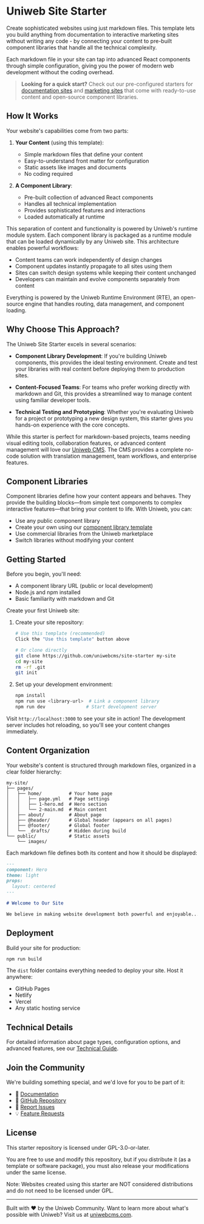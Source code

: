 # Uniweb Site Starter

Create sophisticated websites using just markdown files. This template lets you build anything from documentation to interactive marketing sites without writing any code - by connecting your content to pre-built component libraries that handle all the technical complexity.

Each markdown file in your site can tap into advanced React components through simple configuration, giving you the power of modern web development without the coding overhead.

> **Looking for a quick start?** Check out our pre-configured starters for [documentation sites](link) and [marketing sites](link) that come with ready-to-use content and open-source component libraries.

## How It Works

Your website's capabilities come from two parts:

1. **Your Content** (using this template):

   - Simple markdown files that define your content
   - Easy-to-understand front matter for configuration
   - Static assets like images and documents
   - No coding required

2. **A Component Library**:
   - Pre-built collection of advanced React components
   - Handles all technical implementation
   - Provides sophisticated features and interactions
   - Loaded automatically at runtime

This separation of content and functionality is powered by Uniweb's runtime module system. Each component library is packaged as a runtime module that can be loaded dynamically by any Uniweb site. This architecture enables powerful workflows:

- Content teams can work independently of design changes
- Component updates instantly propagate to all sites using them
- Sites can switch design systems while keeping their content unchanged
- Developers can maintain and evolve components separately from content

Everything is powered by the Uniweb Runtime Environment (RTE), an open-source engine that handles routing, data management, and component loading.

## Why Choose This Approach?

The Uniweb Site Starter excels in several scenarios:

- **Component Library Development**: If you're building Uniweb components, this provides the ideal testing environment. Create and test your libraries with real content before deploying them to production sites.

- **Content-Focused Teams**: For teams who prefer working directly with markdown and Git, this provides a streamlined way to manage content using familiar developer tools.

- **Technical Testing and Prototyping**: Whether you're evaluating Uniweb for a project or prototyping a new design system, this starter gives you hands-on experience with the core concepts.

While this starter is perfect for markdown-based projects, teams needing visual editing tools, collaboration features, or advanced content management will love our [Uniweb CMS](https://uniwebcms.com). The CMS provides a complete no-code solution with translation management, team workflows, and enterprise features.

## Component Libraries

Component libraries define how your content appears and behaves. They provide the building blocks—from simple text components to complex interactive features—that bring your content to life. With Uniweb, you can:

- Use any public component library
- Create your own using our [component library template](https://github.com/uniwebcms/component-library-template)
- Use commercial libraries from the Uniweb marketplace
- Switch libraries without modifying your content

## Getting Started

Before you begin, you'll need:

- A component library URL (public or local development)
- Node.js and npm installed
- Basic familiarity with markdown and Git

Create your first Uniweb site:

1. Create your site repository:

   ```bash
   # Use this template (recommended)
   Click the "Use this template" button above

   # Or clone directly
   git clone https://github.com/uniwebcms/site-starter my-site
   cd my-site
   rm -rf .git
   git init
   ```

2. Set up your development environment:
   ```bash
   npm install
   npm run use <library-url>  # Link a component library
   npm run dev               # Start development server
   ```

Visit `http://localhost:3000` to see your site in action! The development server includes hot reloading, so you'll see your content changes immediately.

## Content Organization

Your website's content is structured through markdown files, organized in a clear folder hierarchy:

```
my-site/
├── pages/
│   ├── home/          # Your home page
│   │   ├── page.yml   # Page settings
│   │   ├── 1-hero.md  # Hero section
│   │   └── 2-main.md  # Main content
│   ├── about/         # About page
│   ├── @header/       # Global header (appears on all pages)
│   ├── @footer/       # Global footer
│   └── _drafts/       # Hidden during build
└── public/            # Static assets
    └── images/
```

Each markdown file defines both its content and how it should be displayed:

```markdown
---
component: Hero
theme: light
props:
  layout: centered
---

# Welcome to Our Site

We believe in making website development both powerful and enjoyable...
```

## Deployment

Build your site for production:

```bash
npm run build
```

The `dist` folder contains everything needed to deploy your site. Host it anywhere:

- GitHub Pages
- Netlify
- Vercel
- Any static hosting service

## Technical Details

For detailed information about page types, configuration options, and advanced features, see our [Technical Guide](docs/technical.md).

## Join the Community

We're building something special, and we'd love for you to be part of it:

- 📘 [Documentation](https://link-to-docs)
- 🌟 [GitHub Repository](https://github.com/uniweb/site-starter)
- 🐛 [Report Issues](https://github.com/uniweb/site-starter/issues)
- 💡 [Feature Requests](https://github.com/uniweb/site-starter/discussions)

## License

This starter repository is licensed under GPL-3.0-or-later.

You are free to use and modify this repository, but if you distribute it (as a template or software package), you must also release your modifications under the same license.

Note: Websites created using this starter are NOT considered distributions and do not need to be licensed under GPL.

---

Built with ❤️ by the Uniweb Community. Want to learn more about what's possible with Uniweb? Visit us at [uniwebcms.com](https://uniwebcms.com).
